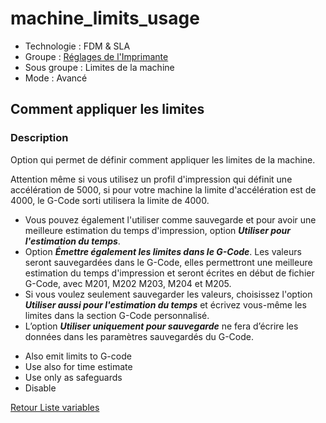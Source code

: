 # machine_limits_usage

* Technologie : FDM & SLA
* Groupe : [Réglages de l'Imprimante](../printer_settings/printer_settings.md)
* Sous groupe : Limites de la machine
* Mode : Avancé

## Comment appliquer les limites

### Description

Option qui permet de définir comment appliquer les limites de la machine.

Attention même si vous utilisez un profil d'impression qui définit une accélération de 5000, si pour votre machine la limite d'accélération est de 4000, le G-Code sorti utilisera la limite de 4000.

* Vous pouvez également l'utiliser comme sauvegarde et pour avoir une meilleure estimation du temps d'impression, option ***Utiliser pour l'estimation du temps***.
* Option ***Émettre également les limites dans le G-Code***. Les valeurs seront sauvegardées dans le G-Code, elles permettront une meilleure estimation du temps d'impression et seront écrites en début de fichier G-Code, avec M201, M202 M203, M204 et M205.
*  Si vous voulez seulement sauvegarder les valeurs, choisissez l'option ***Utiliser aussi pour l'estimation du temps*** et écrivez vous-même les limites dans la section G-Code personnalisé.
*  L’option ***Utiliser uniquement pour sauvegarde*** ne fera d’écrire les données dans les paramètres sauvegardés du G-Code.

 - Also emit limits to G-code
 - Use also for time estimate
 - Use only as safeguards
 - Disable

[Retour Liste variables](variable_list.md)